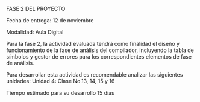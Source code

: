 FASE 2 DEL PROYECTO

Fecha de entrega:
12 de noviembre

Modalidad:
Aula Digital

Para la fase 2, la actividad evaluada tendrá como finalidad el diseño y funcionamiento de la fase
de análisis del compilador, incluyendo la tabla de símbolos y gestor de errores para los
correspondientes elementos de fase de análisis.

Para desarrollar esta actividad es recomendable analizar las siguientes unidades:
Unidad 4: Clase No.13, 14, 15 y 16

Tiempo estimado para su desarrollo
15 días 
